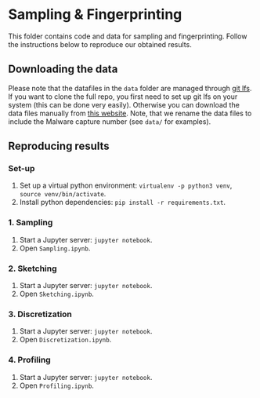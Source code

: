 # Sampling & Fingerprinting
This folder contains code and data for sampling and fingerprinting. Follow the instructions below to reproduce our obtained results.

## Downloading the data
Please note that the datafiles in the `data` folder are managed through [git lfs](https://git-lfs.github.com/). If you want to clone the full repo, you first need to set up git lfs on your system (this can be done very easily). Otherwise you can download the data files manually from [this website](https://mcfp.weebly.com/the-ctu-13-dataset-a-labeled-dataset-with-botnet-normal-and-background-traffic.html). Note, that we rename the data files to include the Malware capture number (see `data/` for examples).

## Reproducing results

### Set-up

1. Set up a virtual python environment: `virtualenv -p python3 venv`, `source venv/bin/activate`.
2. Install python dependencies: `pip install -r requirements.txt`.

### 1. Sampling
1. Start a Jupyter server: `jupyter notebook`.
2. Open `Sampling.ipynb`.

### 2. Sketching

1. Start a Jupyter server: `jupyter notebook`.
4. Open `Sketching.ipynb`.

### 3. Discretization

1. Start a Jupyter server: `jupyter notebook`.
3. Open `Discretization.ipynb`.

### 4. Profiling

1. Start a Jupyter server: `jupyter notebook`.
3. Open `Profiling.ipynb`.
